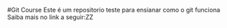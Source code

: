 #Git Course
Este é um repositorio teste para ensianar como o git funciona
Saiba mais no link a seguir:ZZ
